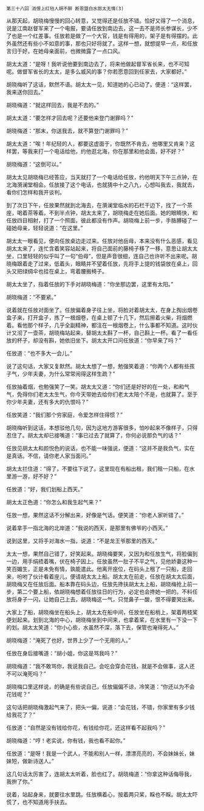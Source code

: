     第三十八回 消恨上红毡人胡不醉 断恩盟白水郎太无情(3) 

   从那天起，胡晓梅慢慢的回心转意，又觉得还是任放不错。恰好又得了一个消息，说是江南赵督军来了一个电报，要请任放到南边去，这一去不是师长参谋长，少不了也是一个红差事。任放若是做了一个大官，钱是有得用的，架子是有得摆的。此外虽然还有些小不如意的事，那也只好将就了。这样一想，就想提早一点，和任放言归于好。在她母亲面前，也微微露了一点口风。

   胡太太道：“是呀！我听说他要到南边去了，将来他做起督军省长来，也不可知呢。做督军省长的太太，是多么威风的事？你若愿意回到任家去，大家都好。”

   胡晓梅听了这话，默然不语。胡太太一见，知道她的心已动了。便道：“这样罢，我来送你回去。”

   胡晓梅道：“就这样回去，我是不去的。”

   胡太太道：“要怎样才回去呢？还要他来登门谢罪吗？”

   胡晓梅道：“那末，你送我去，就不算登门谢罪吗？”

   胡太太道：“唉！年纪轻的人，都要这虚面于，你既然不肯去，他哪里又肯来？这样罢，等我来打一个电话给他，约他逛北海，你在那里和他会面，好不好？”

   胡晓梅道：“这倒可以。”

   胡太太见胡晓梅已经答应，当天就打了一个电话给任放，约他明天下午三点钟，在北海漪澜堂相会。任放接了这个电话，也就猜中十之八九，心想叫我去，我就去，看你们怎样和我开谈判。

   到了次日下午，任放果然就到北海去，在漪澜堂临水的石栏干边下，找了一个茶座，喝着茶等着。不到半点钟，胡太太来了，胡晓梅走在她后面。她的眼睛快，和任放四目相射，打了一个照面，彼此都没有作声。胡晓梅上前一步，手胳膊碰了一碰她母亲，轻轻说道：“在这里。”

   胡太太一眼看见，便向任放桌边走过来。任放对他岳母，本来没有什么恶感，看见胡太太来了，连忙含着笑容站起来，将自己面前的藤椅子移了一移，意思让胡太太坐，口里轻轻的似乎叫了一句“伯母”，但是声音很细，连自己也许听不出来呢。胡晓梅跟着走了过来，低着头，眼睛并不望着任放，先将手上提的钱袋放在桌上，回头又把绿绸伞也挂在桌上，弯着腰搬椅子。

   胡太太坐了，指着任放的下手对胡晓梅道：“你坐那边罢，这里有太阳。”

   胡晓梅道：“不要紧。”

   说着就在任放对面坐了。任放偏着身子往上坐，将脸对着胡太太，在身上掏出烟卷盒子来，打开盒子，拣了一根烟卷，在桌上顿了十几下，然后擦着火柴，将烟燃着。看他那个样子，几乎全副精神，都注在一根烟卷上，什么事都不知道。这时伙计又沏了一壶茶，胡晓梅站起来，替胡太太斟了一杯，自己斟上一杯。看了一看任放的杯子，却没有斟，她依旧坐下。胡太太开口问任放道：“你早来了吗？”

   任放道：“也不多大一会儿。”

   说了这句话，大家又复默然。胡太太想了一想，勉强笑着道：“你两个人都有些孩子气，少年夫妻，为什么常常闹得这样生疏？”

   任放抽着烟，也勉强笑了一笑。胡太太又道：“你们还是好好的在一处，和和气气，免得你们老太太生气，你今天带她去给你们老太太陪个不是，也就算了。至于你少年夫妻，还有多大的仇恨吗？”

   任放笑道：“我们那个穷家庭，令爱怎样住得惯？”

   胡晓梅听到这话，本想驳他几句，因为这地方游客很多，怕吵起来不像样子，只得忍住了。胡太太却已接嘴道：“事已过去了就算了，你何必说那负气的话？”

   任放见胡太太和颜悦色的说话，也不能一味强说，便道：“这并不是我负气，实在是真话。不信，请你老人家当面问。”

   胡太太拦住道：“得了，不要往下说了。这里现在有船出租，我们租一只船，在水里游一游，好不好？”

   任放道：“好，我们划船上西天。”

   胡太太正色道：“你怎么和我生起气来？”

   任放一想，果然这话不分解出来，好像是气话。便笑道：“你老人家听错了。”

   说着拿手一指北海的北岸道：“我说的西天，是那里有佛爷的小西天。”

   说到这里，又将手对海水一指，说道：“不是龙王爷那里的西天。”

   太太一想，果然自己错了，好笑起来。胡晓梅要笑，又因为和任放生气，将脸偏到一边，用手绢捂着嘴，伏在椅子因上。任放虽然一肚子不平之气，见他娇妻这种一笑百媚生，正是未免有情，孰能遣此。他离开座位，在码头上租了一只船，走回来，吩咐了伙计看着座儿，便请胡太太上船。胡太太在前走，任放在胡太太后面，胡晓梅又在任放后面。船本靠在码头边，任放先搀扶胡太太上船，胡晓梅抢上前一步，第二个要上船，依胡晓梅想着任放往日的行为，必定也会搀她一把的。不料任放将身子一闪，让她自己上去，胡晓梅这一气，只觉鼻子一酸，恨不得要哭出来。

   大家上了船，胡晓梅坐在船头上，胡太太在船中间，任放坐在船梢上，架着两枝桨便划起来。划到北海的中心，胡晓梅坐到中间来，也拿着桨，在水里有一下没一下的划。胡太太笑道：“你小心些，水虽然不深，落下去，保管也淹得死人。”

   胡晓梅道：“淹死了也好，世界上少了一个无用的人。”

   任放在身后接嘴道：“胡小姐，你这是骂我吗？”

   胡晓梅道：“我不敢骂你，我说我自己。会吃会穿会花钱，就是不会做事，这人还不可以淹死吗？”

   胡晓梅口里这样说，的确是有些说自己，任放偏偏不谅，冷笑道：“你还以为不会花钱呢？”

   这句话把胡晓梅激起气来了，把头一偏，说道：“会花钱，不错，你家里有多少钱给我花了？”

   任放道：“自然是没有钱给你花，有钱给你花，还这样看不起我吗？”

   胡晓梅道：“哼！老实说，你有钱，我也看不起你。”

   任放道：“是呀！我是一个武人，不能和别人一样，漂漂亮亮的，不会妹妹长，妹妹短，做新诗送人。”

   这几句话太厉害了，连胡太太听着，脸也红了。胡晓梅道：“你拿这种话侮辱我，我拚了你。”

   说着，站起身来，就要往水里跳。任放横着心，按着两只桨，睬也不睬。胡太太吓慌了，也不知道用手扶去。

